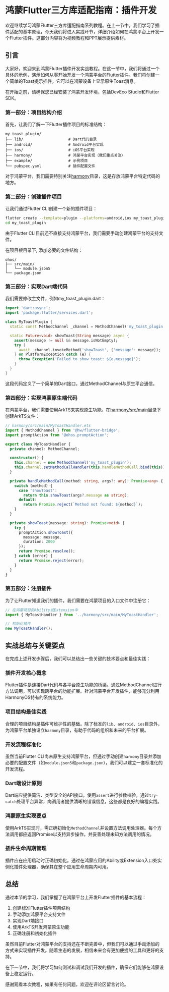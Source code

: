 # 鸿蒙Flutter三方库适配指南：插件开发

欢迎继续学习鸿蒙Flutter三方库适配指南系列教程。在上一节中，我们学习了插件适配的基本原理，今天我们将进入实践环节，详细介绍如何在鸿蒙平台上开发一个Flutter插件。这部分内容将为视频教程和PPT展示提供素材。

## 引言

大家好，欢迎来到鸿蒙Flutter插件开发实战教程。在这一节中，我们将通过一个具体的示例，演示如何从零开始开发一个鸿蒙平台的Flutter插件。我们将创建一个简单的Toast提示插件，它可以在鸿蒙设备上显示原生Toast消息。

在开始之前，请确保您已经安装了鸿蒙开发环境，包括DevEco Studio和Flutter SDK。

### 第一部分：项目结构介绍

首先，让我们了解一下Flutter插件项目的标准结构：

```
my_toast_plugin/
├── lib/                    # Dart代码目录
├── android/                # Android平台实现
├── ios/                    # iOS平台实现
├── harmony/                # 鸿蒙平台实现（我们重点关注）
├── example/                # 示例项目
└── pubspec.yaml            # 插件配置文件
```

对于鸿蒙平台，我们需要特别关注[harmony](file:///Users/zacksleo/projects/github/zacksleo/awesome-harmonyos-flutter/FlutterWin7/patch/dart_03.diff)目录，这是存放鸿蒙平台特定代码的地方。

### 第二部分：创建插件项目

让我们通过Flutter CLI创建一个新的插件项目：

```bash
flutter create --template=plugin --platforms=android,ios my_toast_plugin
cd my_toast_plugin
```

由于Flutter CLI目前还不直接支持鸿蒙平台，我们需要手动创建鸿蒙平台的支持文件。

在项目根目录下, 添加必要的文件结构：

```
ohos/
├── src/main/
│   └── module.json5
└── package.json
```

### 第三部分：实现Dart端代码

我们需要修改主文件，例如my_toast_plugin.dart：

```dart
import 'dart:async';
import 'package:flutter/services.dart';

class MyToastPlugin {
  static const MethodChannel _channel = MethodChannel('my_toast_plugin');

  static Future<void> showToast(String message) async {
    assert(message != null && message.isNotEmpty);
    try {
      await _channel.invokeMethod('showToast', {'message': message});
    } on PlatformException catch (e) {
      throw Exception('Failed to show toast: ${e.message}');
    }
  }
}
```

这段代码定义了一个简单的Dart接口，通过MethodChannel与原生平台通信。

### 第四部分：实现鸿蒙原生端代码

在鸿蒙平台，我们需要使用ArkTS来实现原生功能。在[harmony/src/main](file:///Users/zacksleo/projects/github/zacksleo/awesome-harmonyos-flutter/鸿蒙Flutter三方库适配指南/07.插件开发.md)目录下创建ArkTS文件：

```typescript
// harmony/src/main/MyToastHandler.ets
import { MethodChannel } from '@hw/flutter-bridge';
import promptAction from '@ohos.promptAction';

export class MyToastHandler {
  private channel: MethodChannel;

  constructor() {
    this.channel = new MethodChannel('my_toast_plugin');
    this.channel.setMethodCallHandler(this.handleMethodCall.bind(this));
  }

  private handleMethodCall(method: string, args?: any): Promise<any> {
    switch (method) {
      case 'showToast':
        return this.showToast(args?.message as string);
      default:
        return Promise.reject(`Method not found: ${method}`);
    }
  }

  private showToast(message: string): Promise<void> {
    try {
      promptAction.showToast({
        message: message,
        duration: 2000
      });
      return Promise.resolve();
    } catch (error) {
      return Promise.reject(error);
    }
  }
}
```

### 第五部分：注册插件

为了让Flutter知道我们的插件，我们需要在鸿蒙项目的入口文件中注册它：

```typescript
// 在鸿蒙项目的Ability或Extension中
import { MyToastHandler } from '../harmony/src/main/MyToastHandler';

// 初始化插件
new MyToastHandler();
```

## 实战总结与关键要点

在完成上述开发步骤后，我们可以总结出一些关键的技术要点和最佳实践：

### 插件开发核心概念
Flutter插件是连接Dart代码与各平台原生功能的桥梁。通过MethodChannel进行方法调用，可以实现跨平台的功能扩展。针对鸿蒙平台开发插件，能够充分利用HarmonyOS特有的系统能力。

### 项目结构最佳实践
合理的项目结构是插件可维护性的基础。除了标准的`lib`、`android`、`ios`目录外，为鸿蒙平台单独设立`harmony`目录，有助于代码的组织和未来的平台扩展。

### 开发流程标准化
虽然当前Flutter CLI尚未原生支持鸿蒙平台，但通过手动创建`harmony`目录并添加必要的配置文件（如`module.json5`和`package.json`），我们可以建立一套标准化的开发流程。

### Dart端设计原则
Dart端应提供简洁、类型安全的API接口。使用`assert`进行参数校验，通过`try-catch`处理平台异常，向调用者提供清晰的错误信息，这些都是良好的编程实践。

### 鸿蒙原生实现要点
使用ArkTS实现时，需正确初始化`MethodChannel`并设置方法调用处理器。每个方法调用都应返回Promise以支持异步操作，并妥善处理未知方法调用的情况。

### 插件生命周期管理
插件应在应用启动时正确初始化。通过在鸿蒙应用的Ability或Extension入口处实例化插件处理器，确保其在整个应用生命周期内可用。

## 总结

通过本节的学习，我们掌握了在鸿蒙平台上开发Flutter插件的基本流程：

1. 创建标准Flutter插件项目结构
2. 手动添加鸿蒙平台支持文件
3. 实现Dart端接口
4. 使用ArkTS开发鸿蒙原生功能
5. 正确注册和初始化插件

虽然目前Flutter对鸿蒙平台的支持还在不断完善中，但我们可以通过手动添加的方式来实现插件开发。随着生态的发展，相信未来会有更加便捷的工具和更好的支持。

在下一节中，我们将学习如何测试和调试我们开发的插件，确保它们能够在鸿蒙设备上稳定运行。

感谢观看本次教程，如果有任何问题，欢迎在评论区留言讨论。